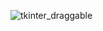 ![tkinter_draggable](https://github.com/Atong1017/tkinter_draggable/assets/60724932/13ddbd4c-d058-4c65-bd5d-7323e53f12b1)
